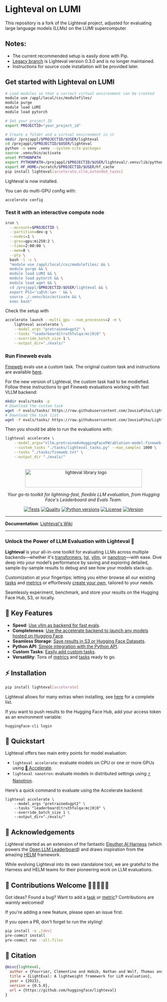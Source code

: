 # Lighteval on LUMI

This repository is a fork of the Lighteval project, adjusted for evaluating large language models (LLMs) on the LUMI supercomputer.

## Notes:
- The current recommended setup is easily done with Pip.
- [Legacy branch](https://github.com/JousiaPiha/Lighteval-on-LUMI/tree/legacy) is Lighteval version 0.3.0 and is no longer maintained.
- Instructions for source code installation will be provided later.

## Get started with Lighteval on LUMI

```bash
# Load modules so that a correct virtual environment can be created
module use /appl/local/csc/modulefiles/
module purge
module load LUMI
module load pytorch

# Set your project ID
export PROJECTID="your_project_id"

# Create a folder and a virtual environment in it
mkdir /projappl/$PROJECTID/$USER/lighteval
cd /projappl/$PROJECTID/$USER/lighteval
python -m venv .venv --system-site-packages
source .venv/bin/activate
unset PYTHONPATH
export PYTHONPATH=/projappl/$PROJECTID/$USER/lighteval/.venv/lib/python$(python -c "import sys; print(f'{sys.version_info.major}.{sys.version_info.minor}')")/site-packages
export HF_HOME=/scratch/$PROJECTID/$USER/hf_cache
pip install lighteval[accelerate,vllm,extended_tasks]
```
Lighteval is now installed.

You can do multi-GPU config with:
```bash
accelerate config
```

### Test it with an interactive compute node
```bash
srun \
  --account=$PROJECTID \
  --partition=dev-g \
  --nodes=1 \
  --gres=gpu:mi250:2 \
  --time=2:00:00 \
  --mem=0 \
  --pty \
  bash -l -c \
  "module use /appl/local/csc/modulefiles/ && \
  module purge && \
  module load LUMI && \
  module load pytorch && \
  module load wget && \
  cd /projappl/$PROJECTID/$USER/lighteval && \
  export PS1='\u@\h:\w> ' && \
  source ./.venv/bin/activate && \
  exec bash"
```
Check the setup with
```bash
accelerate launch --multi_gpu --num_processes=2 -m \
    lighteval accelerate \
    --model_args "pretrained=gpt2" \
    --tasks "leaderboard|truthfulqa:mc|0|0" \
    --override_batch_size 1 \
    --output_dir="./evals/"
```
### Run Fineweb evals
[Fineweb](https://huggingface.co/blog/open-llm-leaderboard-mmlu#1001-flavors-of-mmlu) evals use a custom task. The original custom task and instructions are available [here](https://huggingface.co/datasets/HuggingFaceFW/fineweb/blob/main/lighteval_tasks.py#L12).

For the new version of Lighteval, the custom task had to be modiefied. Follow these instructions to get Fineweb evaluations working with fast VLLM backend:
```bash
mkdir evals/tasks -p
# Download the custom task
wget -P evals/tasks/ https://raw.githubusercontent.com/JousiaPiha/Lighteval-on-LUMI/refs/heads/main/evals/tasks/lighteval_tasks.py
# Download the task list
wget -P evals/tasks/ https://raw.githubusercontent.com/JousiaPiha/Lighteval-on-LUMI/refs/heads/main/evals/tasks/fineweb.txt
```
Then you should be able to run the evaluations with:
```bash
lighteval accelerate \
    --model_args="vllm,pretrained=HuggingFaceFW/ablation-model-fineweb-edu,dtype=bfloat16" \
    --custom_tasks "./tasks/lighteval_tasks.py" --max_samples 1000 \
    --tasks "./tasks/fineweb.txt" \
    --output_dir "./evals/"
```


<p align="center">
  <br/>
    <img alt="lighteval library logo" src="./assets/lighteval-doc.svg" width="376" height="59" style="max-width: 100%;">
  <br/>
</p>


<p align="center">
    <i>Your go-to toolkit for lightning-fast, flexible LLM evaluation, from Hugging Face's Leaderboard and Evals Team.</i>
</p>

<div align="center">

[![Tests](https://github.com/huggingface/lighteval/actions/workflows/tests.yaml/badge.svg?branch=main)](https://github.com/huggingface/lighteval/actions/workflows/tests.yaml?query=branch%3Amain)
[![Quality](https://github.com/huggingface/lighteval/actions/workflows/quality.yaml/badge.svg?branch=main)](https://github.com/huggingface/lighteval/actions/workflows/quality.yaml?query=branch%3Amain)
[![Python versions](https://img.shields.io/pypi/pyversions/lighteval)](https://www.python.org/downloads/)
[![License](https://img.shields.io/badge/License-MIT-green.svg)](https://github.com/huggingface/lighteval/blob/main/LICENSE)
[![Version](https://img.shields.io/pypi/v/lighteval)](https://pypi.org/project/lighteval/)

</div>

---

**Documentation**: <a href="https://github.com/huggingface/lighteval/wiki" target="_blank">Lighteval's Wiki</a>

---

### Unlock the Power of LLM Evaluation with Lighteval 🚀

**Lighteval** is your all-in-one toolkit for evaluating LLMs across multiple
backends—whether it's
[transformers](https://github.com/huggingface/transformers),
[tgi](https://github.com/huggingface/text-generation-inference),
[vllm](https://github.com/vllm-project/vllm), or
[nanotron](https://github.com/huggingface/nanotron)—with
ease. Dive deep into your model’s performance by saving and exploring detailed,
sample-by-sample results to debug and see how your models stack-up.

Customization at your fingertips: letting you either browse all our existing [tasks](https://github.com/huggingface/lighteval/wiki/Available-Tasks) and [metrics](https://github.com/huggingface/lighteval/wiki/Metric-List) or effortlessly [create your own](https://github.com/huggingface/lighteval/wiki/Adding-a-Custom-Task), tailored to your needs.

Seamlessly experiment, benchmark, and store your results on the Hugging Face
Hub, S3, or locally.


## 🔑 Key Features

- **Speed**: [Use vllm as backend for fast evals](https://github.com/huggingface/lighteval/wiki/Use-VLLM-as-backend).
- **Completeness**: [Use the accelerate backend to launch any models hosted on Hugging Face](https://github.com/huggingface/lighteval/wiki/Quicktour#accelerate).
- **Seamless Storage**: [Save results in S3 or Hugging Face Datasets](https://github.com/huggingface/lighteval/wiki/Saving-and-reading-results).
- **Python API**: [Simple integration with the Python API](https://github.com/huggingface/lighteval/wiki/Using-the-Python-API).
- **Custom Tasks**: [Easily add custom tasks](https://github.com/huggingface/lighteval/wiki/Adding-a-Custom-Task).
- **Versatility**: Tons of [metrics](https://github.com/huggingface/lighteval/wiki/Metric-List) and [tasks](https://github.com/huggingface/lighteval/wiki/Available-Tasks) ready to go.


## ⚡️ Installation

```bash
pip install lighteval[accelerate]
```

Lighteval allows for many extras when installing, see [here](https://github.com/huggingface/lighteval/wiki/Installation) for a complete list.

If you want to push results to the Hugging Face Hub, add your access token as
an environment variable:

```shell
huggingface-cli login
```

## 🚀 Quickstart

Lighteval offers two main entry points for model evaluation:


* `lighteval accelerate`: evaluate models on CPU or one or more GPUs using [🤗
  Accelerate](https://github.com/huggingface/accelerate).
* `lighteval nanotron`: evaluate models in distributed settings using [⚡️
  Nanotron](https://github.com/huggingface/nanotron).

Here’s a quick command to evaluate using the Accelerate backend:

```shell
lighteval accelerate \
    --model_args "pretrained=gpt2" \
    --tasks "leaderboard|truthfulqa:mc|0|0" \
    --override_batch_size 1 \
    --output_dir="./evals/"
```

## 🙏 Acknowledgements

Lighteval started as an extension of the fantastic [Eleuther AI
Harness](https://github.com/EleutherAI/lm-evaluation-harness) (which powers the
[Open LLM
Leaderboard](https://huggingface.co/spaces/open-llm-leaderboard/open_llm_leaderboard))
and draws inspiration from the amazing
[HELM](https://crfm.stanford.edu/helm/latest/) framework.

While evolving Lighteval into its own standalone tool, we are grateful to the
Harness and HELM teams for their pioneering work on LLM evaluations.

## 🌟 Contributions Welcome 💙💚💛💜🧡

Got ideas? Found a bug? Want to add a
[task](https://github.com/huggingface/lighteval/wiki/Adding-a-Custom-Task) or
[metric](https://github.com/huggingface/lighteval/wiki/Adding-a-New-Metric)?
Contributions are warmly welcomed!

If you're adding a new feature, please open an issue first.

If you open a PR, don't forget to run the styling!

```bash
pip install -e .[dev]
pre-commit install
pre-commit run --all-files
```
## 📜 Citation

```bibtex
@misc{lighteval,
  author = {Fourrier, Clémentine and Habib, Nathan and Wolf, Thomas and Tunstall, Lewis},
  title = {LightEval: A lightweight framework for LLM evaluation},
  year = {2023},
  version = {0.5.0},
  url = {https://github.com/huggingface/lighteval}
}
```
